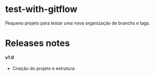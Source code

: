 # test-with-gitflow
Pequeno projeto para testar uma nova organização de branchs e tags.


# Releases notes
#### v1.0
  - Criação do projeto e estrutura. 
